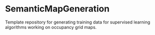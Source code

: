 # SemanticMapGeneration
Template repository for generating training data for supervised learning algorithms working on occupancy grid maps.

